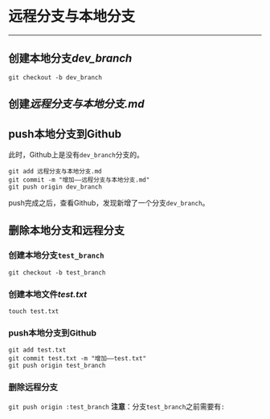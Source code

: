 # 远程分支与本地分支
****
## 创建本地分支*dev_branch*
`git checkout -b dev_branch`
## 创建*远程分支与本地分支.md*

## push本地分支到Github
此时，Github上是没有`dev_branch`分支的。

```
git add 远程分支与本地分支.md
git commit -m "增加——远程分支与本地分支.md"
git push origin dev_branch
```
push完成之后，查看Github，发现新增了一个分支`dev_branch`。

## 删除本地分支和远程分支
### 创建本地分支`test_branch`
`git checkout -b test_branch`
### 创建本地文件*test.txt*
`touch test.txt`
### push本地分支到Github
```
git add test.txt
git commit test.txt -m "增加——test.txt"
git push origin test_branch
```
### 删除远程分支
`git push origin :test_branch`
**注意**：分支`test_branch`之前需要有`:`
